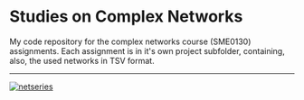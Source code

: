 # Studies on Complex Networks

My code repository for the complex networks course (SME0130) assignments.
Each assignment is in it's own project subfolder, containing, also, the
used networks in TSV format.

- - -

[![netseries][2]][1]

[1]: http://patakk.tumblr.com/post/48570447360/mrtvi-delaunay
[2]: http://68.media.tumblr.com/dc95d2d2f37f2f3e0ad5284d8ddaf93a/tumblr_mlmr7x0sUu1qc0s10o1_500.jpg ("Net Series" by PATAKK)
